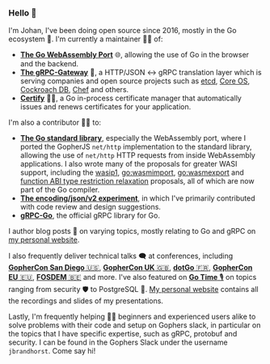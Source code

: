 ### Hello :wave:

I'm Johan, I've been doing open source since 2016, mostly in the Go ecosystem 🐻. I'm currently a maintainer 👨‍🔧 of:

- [**The Go WebAssembly Port**](https://go.dev/wiki/WebAssembly) 🌐, allowing the use of Go in the browser and the backend.
- [**The gRPC-Gateway**](https://github.com/grpc-ecosystem/grpc-gateway) 🌉, a HTTP/JSON <-> gRPC translation layer which is serving companies and open source projects such as [etcd](https://etcd.io/docs/v3.5/dev-guide/api_grpc_gateway/), [Core OS](https://grpc.io/blog/coreos/), [Cockroach DB](https://www.cockroachlabs.com/), [Chef](https://www.chef.io/) and others.
- [**Certify**](https://github.com/johanbrandhorst/certify) 👨‍⚖️, a Go in-process certificate manager that automatically issues and renews certificates for your application.

I'm also a contributor 👨‍💻 to:

- [**The Go standard library**](https://github.com/golang/go), especially the WebAssembly port, where I ported the GopherJS `net/http` implementation to the standard library, allowing the use of `net/http` HTTP requests from inside WebAssembly applications. I also wrote many of the proposals for greater WASI support, including the [wasip1](https://github.com/golang/go/issues/58141), [go:wasmimport](https://github.com/golang/go/issues/59149), [go:wasmexport](https://github.com/golang/go/issues/65199) and [function ABI type restriction relaxation](https://github.com/golang/go/issues/66984) proposals, all of which are now part of the Go compiler.
- [**The encoding/json/v2 experiment**](https://github.com/go-json-experiment/json), in which I've primarily contributed with code review and design suggestions.
- [**gRPC-Go**](https://github.com/grpc/grpc-go), the official gRPC library for Go.

I author blog posts 📰 on varying topics, mostly relating to Go and gRPC on [my personal website](https://jbrandhorst.com).

I also frequently deliver technical talks 🗨️ at conferences, including [**GopherCon San Diego** 🇺🇸](https://www.gophercon.com), [**GopherCon UK** 🇬🇧](https://www.gophercon.co.uk), [**dotGo** 🇫🇷](https://www.dotgo.eu), [**GopherCon EU** 🇪🇺](https://gophercon.berlin/), [**FOSDEM** 🇧🇪](https://fosdem.org) and more. I've also featured on [**Go Time** 🎙️](https://changelog.com/gotime) on topics ranging from security 🛡️ to PostgreSQL 🐘. [My personal website](https://jbrandhorst.com/page/presentations) contains all the recordings and slides of my presentations.

Lastly, I'm frequently helping 👨‍🏫 beginners and experienced users alike to solve problems with their code and setup on Gophers slack, in particular on the topics that I have specific expertise, such as gRPC, protobuf and security. I can be found in the Gophers Slack under the username `jbrandhorst`. Come say hi!
